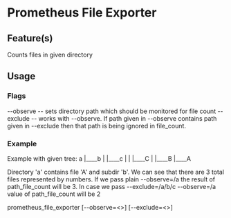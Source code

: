 # Prometheus File Exporter

## Feature(s)
Counts files in given directory

## Usage

### Flags

--observe <path to observed dir> -- sets directory path which should be monitored for file count
--exclude <path to excluded dir> -- works with --observe. If path given in --observe contains path given in --exclude then that path is being ignored in file_count.


### Example
Example with given tree:
a
|____b
| |____c
| | |____C
| |____B
|____A

Directory 'a' contains file 'A' and subdir 'b'. We can see that there are 3 total files represented by numbers. If we pass plain --observe=/a the result of path_file_count will be 3. In case we pass --exclude=/a/b/c --observe=/a value of path_file_count will be 2  


prometheus_file_exporter [--observe=<>] [--exclude=<>]